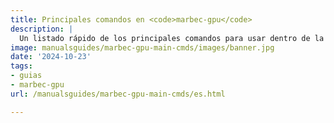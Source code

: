 ```yaml
---
title: Principales comandos en <code>marbec-gpu</code>
description: |
  Un listado rápido de los principales comandos para usar dentro de la Terminal de <code>marbec-gpu</code>.
image: manualsguides/marbec-gpu-main-cmds/images/banner.jpg
date: '2024-10-23'
tags:
- guias
- marbec-gpu
url: /manualsguides/marbec-gpu-main-cmds/es.html

---
```

